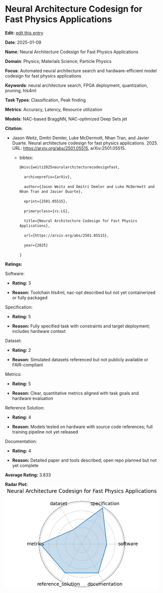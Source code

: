# Neural Architecture Codesign for Fast Physics Applications


**Edit:** [edit this entry](https://github.com/mlcommons-science/benchmark/tree/main/source)


**Date**: 2025-01-09


**Name**: Neural Architecture Codesign for Fast Physics Applications


**Domain**: Physics; Materials Science; Particle Physics


**Focus**: Automated neural architecture search and hardware-efficient model codesign for fast physics applications


**Keywords**: neural architecture search, FPGA deployment, quantization, pruning, hls4ml


**Task Types**: Classification, Peak finding


**Metrics**: Accuracy, Latency, Resource utilization


**Models**: NAC-based BraggNN, NAC-optimized Deep Sets  jet 


**Citation**:


- Jason Weitz, Dmitri Demler, Luke McDermott, Nhan Tran, and Javier Duarte. Neural architecture codesign for fast physics applications. 2025. URL: https://arxiv.org/abs/2501.05515, arXiv:2501.05515.

  - bibtex:
      ```
      @misc{weitz2025neuralarchitecturecodesignfast,

        archiveprefix={arXiv},

        author={Jason Weitz and Dmitri Demler and Luke McDermott and Nhan Tran and Javier Duarte},

        eprint={2501.05515},

        primaryclass={cs.LG},

        title={Neural Architecture Codesign for Fast Physics Applications},

        url={https://arxiv.org/abs/2501.05515},

        year={2025}

      }

      ```

**Ratings:**


Software:


  - **Rating:** 3


  - **Reason:** Toolchain  hls4ml, nac-opt  described but not yet containerized or fully packaged 


Specification:


  - **Rating:** 5


  - **Reason:** Fully specified task with constraints and target deployment; includes hardware context 


Dataset:


  - **Rating:** 2


  - **Reason:** Simulated datasets referenced but not publicly available or FAIR-compliant 


Metrics:


  - **Rating:** 5


  - **Reason:** Clear, quantitative metrics aligned with task goals and hardware evaluation 


Reference Solution:


  - **Rating:** 4


  - **Reason:** Models tested on hardware with source code references; full training pipeline not yet released 


Documentation:


  - **Rating:** 4


  - **Reason:** Detailed paper and tools described; open repo planned but not yet complete 


**Average Rating:** 3.833


**Radar Plot:**
 ![Neural Architecture Codesign For Fast Physics Applications radar plot](../../tex/images/neural_architecture_codesign_for_fast_physics_applications_radar.png)